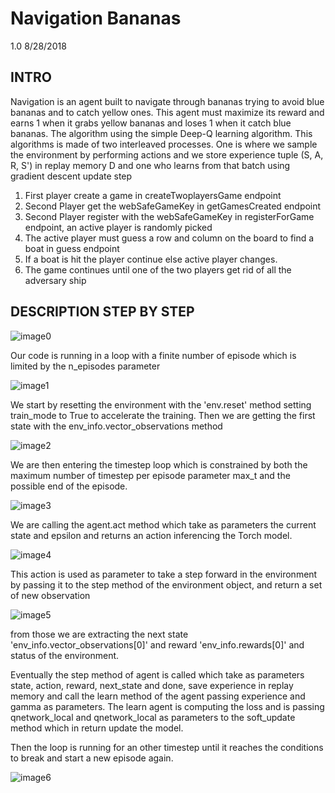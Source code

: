 # Navigation Bananas
1.0 8/28/2018

INTRO
-----------

Navigation is an agent built to navigate through bananas trying to avoid blue bananas and to catch yellow ones.
This agent must maximize its reward and earns 1 when it grabs yellow bananas and loses 1 when it catch blue bananas.
The algorithm using the simple Deep-Q learning algorithm. This algorithms is made of two interleaved processes. One is where we sample the environment by performing actions and we store experience tuple (S, A, R, S') in replay memory D and one who learns from that batch using gradient descent update step

1. First player create a game in createTwoplayersGame endpoint
2. Second Player get the webSafeGameKey in getGamesCreated endpoint
3. Second Player register with the webSafeGameKey in registerForGame endpoint,
an active player is randomly picked
4. The active player must guess a row and column on the board to find a boat in
guess endpoint
5. If a boat is hit the player continue else active player changes.
6. The game continues until one of the two players get rid of all the adversary ship

## DESCRIPTION STEP BY STEP

![image0](https://github.com/GaylouM/DRLND-Navigation/tree/master/misc/image0.png)

Our code is running in a loop with a finite number of episode which is limited by the n_episodes parameter

![image1](https://github.com/GaylouM/DRLND-Navigation/tree/master/misc/image1.png)

We start by resetting the environment with the 'env.reset' method setting train_mode to True to accelerate the training.
Then we are getting the first state with the env_info.vector_observations method

![image2](https://github.com/GaylouM/DRLND-Navigation/tree/master/misc/image2.png)

We are then entering the timestep loop which is constrained by both the maximum number of timestep per episode parameter max_t and the possible end of the episode.

![image3](https://github.com/GaylouM/DRLND-Navigation/tree/master/misc/image3.png)

We are calling the agent.act method which take as parameters the current state and epsilon and returns an action inferencing the Torch model.

![image4](https://github.com/GaylouM/DRLND-Navigation/tree/master/misc/image4.png)

This action is used as parameter to take a step forward in the environment by passing it to the step method of the environment object, and return a set of new observation

![image5](https://github.com/GaylouM/DRLND-Navigation/tree/master/misc/image5.png)

from those we are extracting the next state 'env_info.vector_observations[0]' and reward 'env_info.rewards[0]' and status of the environment.

Eventually the step method of agent is called which take as parameters state, action, reward, next_state and done, save experience in replay memory and call the learn method of the agent passing experience and gamma as parameters. The learn agent is computing the loss and is passing qnetwork_local and qnetwork_local as parameters to the soft_update method which in return update the model.

Then the loop is running for an other timestep until it reaches the conditions to break and start a new episode again.

![image6](https://github.com/GaylouM/DRLND-Navigation/tree/master/misc/image6.png)
